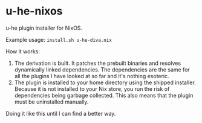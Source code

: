 # u-he-nixos

u-he plugin installer for NixOS.

Example usage: `install.sh u-he-diva.nix`

How it works:
1. The derivation is built. It patches the prebuilt binaries and resolves dynamically linked dependencies. The dependencies are the same for all the plugins I have looked at so far and it's nothing esoteric.
2. The plugin is installed to your home directory using the shipped installer. Because it is not installed to your Nix store, you run the risk of dependencies being garbage collected. This also means that the plugin must be uninstalled manually.

Doing it like this until I can find a better way.
